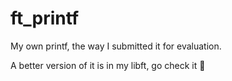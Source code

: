# ft_printf

My own printf, the way I submitted it for evaluation.

A better version of it is in my libft, go check it 👀